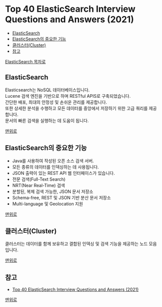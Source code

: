 # Top 40 ElasticSearch Interview Questions and Answers (2021)
* [ElasticSearch]()
* [ElasticSearch의 중요한 기능]()
* [클러스터(Cluster)]()
* [참고](#참고)

[ElasticSearch 목차로]()

## ElasticSearch
Elasticsearch는 NoSQL 데이터베이스입니다.   
Lucene 검색 엔진을 기반으로 하며 RESTful APIS로 구축되었습니다.   
간단한 배포, 최대의 안정성 및 손쉬운 관리를 제공합니다.   
또한 상세한 분석을 수행하고 모든 데이터를 중앙에서 저장하기 위한 고급 쿼리를 제공합니다.    
문서의 빠른 검색을 실행하는 데 도움이 됩니다.   

[맨위로]()

## ElasticSearch의 중요한 기능
* Java를 사용하여 작성된 오픈 소스 검색 서버.   
* 모든 종류의 데이터를 인덱싱하는 데 사용됩니다.   
* JSON 출력이 있는 REST API 웹 인터페이스가 있습니다.
* 전문 검색(Full-Text Search)
* NRT(Near Real-Time) 검색
* 분할된, 복제 검색 가능한, JSON 문서 저장소
* Schema-free, REST 및 JSON 기반 분산 문서 저장소
* Multi-language 및 Geolocation 지원

[맨위로]()

## 클러스터(Cluster)
클러스터는 데이터를 함께 보유하고 결합된 인덱싱 및 검색 기능을 제공하는 노드 모음입니다.

[맨위로]()

## 참고
* [Top 40 ElasticSearch Interview Questions and Answers (2021)](https://www.guru99.com/elasticsearch-interview-questions.html)

[맨위로]()
